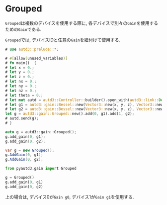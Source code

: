 # Grouped

`Grouped`は複数のデバイスを使用する際に,
各デバイスで別々の`Gain`を使用するための`Gain`である.

`Grouped`では, デバイスIDと任意の`Gain`を紐付けて使用する.

```rust
# use autd3::prelude::*;

# #[allow(unused_variables)]
# fn main()  {
# let x = 0.;
# let y = 0.;
# let z = 0.;
# let nx = 0.;
# let ny = 0.;
# let nz = 0.;
# let theta = 0.;
# let mut autd = autd3::Controller::builder().open_with(autd3::link::Debug::new()).unwrap();
# let g1 = autd3::gain::Bessel::new(Vector3::new(x, y, z), Vector3::new(nx, ny, nz), theta);
# let g2 = autd3::gain::Bessel::new(Vector3::new(x, y, z), Vector3::new(nx, ny, nz), theta);
let g = autd3::gain::Grouped::new().add(0, g1).add(1, g2);
# autd.send(g);
# }
```

```cpp
auto g = autd3::gain::Grouped();
g.add_gain(0, g1);
g.add_gain(0, g2);
```

```cs
var g = new Grouped();
g.AddGain(0, g1);
g.AddGain(0, g2);
```

```python
from pyautd3.gain import Grouped

g = Grouped()
g.add_gain(0, g1)
g.add_gain(0, g2)
```

上の場合は, デバイス0が`Gain g0`, デバイス1が`Gain g1`を使用する.
